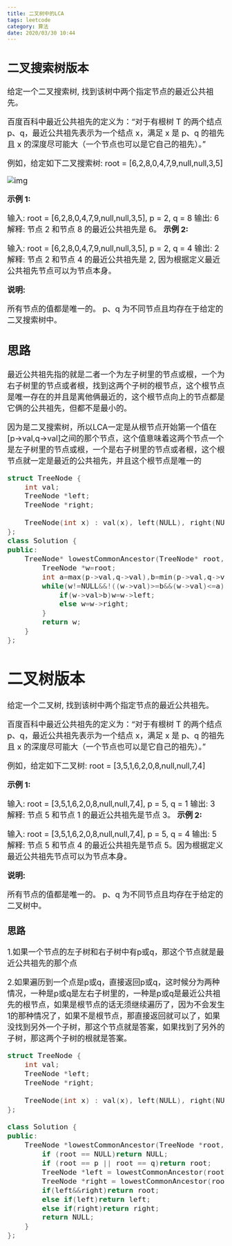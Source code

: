 ```yaml
---
title: 二叉树中的LCA
tags: leetcode
category: 算法
date: 2020/03/30 10:44
---
```


<font size=4>

## 二叉搜索树版本

给定一个二叉搜索树, 找到该树中两个指定节点的最近公共祖先。

百度百科中最近公共祖先的定义为：“对于有根树 T 的两个结点 p、q，最近公共祖先表示为一个结点 x，满足 x 是 p、q 的祖先且 x 的深度尽可能大（一个节点也可以是它自己的祖先）。”

例如，给定如下二叉搜索树:  root = [6,2,8,0,4,7,9,null,null,3,5]

![img](https://assets.leetcode-cn.com/aliyun-lc-upload/uploads/2018/12/14/binarysearchtree_improved.png)

**示例 1:**

输入: root = [6,2,8,0,4,7,9,null,null,3,5], p = 2, q = 8
输出: 6 
解释: 节点 2 和节点 8 的最近公共祖先是 6。
**示例 2:**

输入: root = [6,2,8,0,4,7,9,null,null,3,5], p = 2, q = 4
输出: 2
解释: 节点 2 和节点 4 的最近公共祖先是 2, 因为根据定义最近公共祖先节点可以为节点本身。

**说明:**

所有节点的值都是唯一的。
p、q 为不同节点且均存在于给定的二叉搜索树中。

## 思路

最近公共祖先指的就是二者一个为左子树里的节点或根，一个为右子树里的节点或者根，找到这两个子树的根节点，这个根节点是唯一存在的并且是离他俩最近的，这个根节点向上的节点都是它俩的公共祖先，但都不是最小的。

因为是二叉搜索树，所以LCA一定是从根节点开始第一个值在[p->val,q->val]之间的那个节点，这个值意味着这两个节点一个是左子树里的节点或根，一个是右子树里的节点或者根，这个根节点就一定是最近的公共祖先，并且这个根节点是唯一的

```c++
struct TreeNode {
    int val;
    TreeNode *left;
    TreeNode *right;

    TreeNode(int x) : val(x), left(NULL), right(NULL) {}
};
class Solution {
public:
    TreeNode* lowestCommonAncestor(TreeNode* root, TreeNode* p, TreeNode* q) {
        TreeNode *w=root;
        int a=max(p->val,q->val),b=min(p->val,q->val);
        while(w!=NULL&&!((w->val)>=b&&(w->val)<=a)){
            if(w->val>b)w=w->left;
            else w=w->right;
        }
        return w;
    }
};
```

# 二叉树版本

给定一个二叉树, 找到该树中两个指定节点的最近公共祖先。

百度百科中最近公共祖先的定义为：“对于有根树 T 的两个结点 p、q，最近公共祖先表示为一个结点 x，满足 x 是 p、q 的祖先且 x 的深度尽可能大（一个节点也可以是它自己的祖先）。”

例如，给定如下二叉树:  root = [3,5,1,6,2,0,8,null,null,7,4] 

**示例 1:**

输入: root = [3,5,1,6,2,0,8,null,null,7,4], p = 5, q = 1
输出: 3
解释: 节点 5 和节点 1 的最近公共祖先是节点 3。
**示例 2:**

输入: root = [3,5,1,6,2,0,8,null,null,7,4], p = 5, q = 4
输出: 5
解释: 节点 5 和节点 4 的最近公共祖先是节点 5。因为根据定义最近公共祖先节点可以为节点本身。

**说明:**

所有节点的值都是唯一的。
p、q 为不同节点且均存在于给定的二叉树中。

### 思路

1.如果一个节点的左子树和右子树中有p或q，那这个节点就是最近公共祖先的那个点

2.如果遍历到一个点是p或q，直接返回p或q，这时候分为两种情况，一种是p或q是左右子树里的，一种是p或q是最近公共祖先的根节点，如果是根节点的话无须继续遍历了，因为不会发生1的那种情况了，如果不是根节点，那直接返回就可以了，如果没找到另外一个子树，那这个节点就是答案，如果找到了另外的子树，那这两个子树的根就是答案。

```c++
struct TreeNode {
    int val;
    TreeNode *left;
    TreeNode *right;

    TreeNode(int x) : val(x), left(NULL), right(NULL) {}
};

class Solution {
public:
    TreeNode *lowestCommonAncestor(TreeNode *root, TreeNode *p, TreeNode *q) {
        if (root == NULL)return NULL;
        if (root == p || root == q)return root;
        TreeNode *left = lowestCommonAncestor(root->left, p, q);
        TreeNode *right = lowestCommonAncestor(root->right, p, q);
        if(left&&right)return root;
        else if(left)return left;
        else if(right)return right;
        return NULL;
    }
};
```

